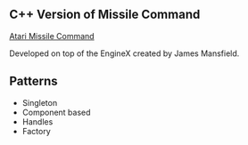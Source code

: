 ## C++ Version of Missile Command
[Atari Missile Command](http://my.ign.com/atari/missile-command)

Developed on top of the EngineX created by James Mansfield.

## Patterns

- Singleton
- Component based
- Handles
- Factory

